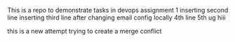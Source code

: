 This is a repo to demonstrate tasks in devops assignment 1
inserting second line
inserting third line after changing email config locally
4th line
5th ug
hiii

this is a new attempt
trying to create a merge conflict
